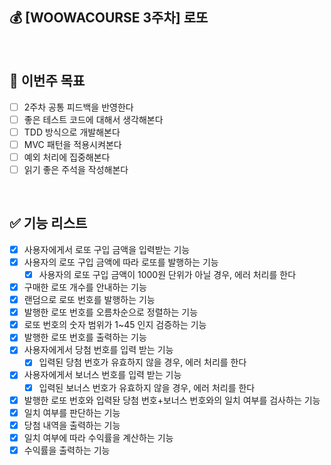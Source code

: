 ## 💰 [WOOWACOURSE 3주차] 로또

<br>

## 🌟 이번주 목표

- [ ] 2주차 공통 피드백을 반영한다
- [ ] 좋은 테스트 코드에 대해서 생각해본다
- [ ] TDD 방식으로 개발해본다
- [ ] MVC 패턴을 적용시켜본다
- [ ] 예외 처리에 집중해본다
- [ ] 읽기 좋은 주석을 작성해본다

<br>

## ✅ 기능 리스트

- [x] 사용자에게서 로또 구입 금액을 입력받는 기능
- [x] 사용자의 로또 구입 금액에 따라 로또를 발행하는 기능
	- [x] 사용자의 로또 구입 금액이 1000원 단위가 아닐 경우, 에러 처리를 한다
- [x] 구매한 로또 개수를 안내하는 기능
- [x] 랜덤으로 로또 번호를 발행하는 기능
- [x] 발행한 로또 번호를 오름차순으로 정렬하는 기능
- [x] 로또 번호의 숫자 범위가 1~45 인지 검증하는 기능
- [x] 발행한 로또 번호를 출력하는 기능
- [x] 사용자에게서 당첨 번호를 입력 받는 기능
	- [x] 입력된 당첨 번호가 유효하지 않을 경우, 에러 처리를 한다
- [x] 사용자에게서 보너스 번호를 입력 받는 기능
	- [x] 입력된 보너스 번호가 유효하지 않을 경우, 에러 처리를 한다
- [x] 발행한 로또 번호와 입력돤 당첨 번호+보너스 번호와의 일치 여부를 검사하는 기능
- [x] 일치 여부를 판단하는 기능
- [x] 당첨 내역을 출력하는 기능
- [x] 일치 여부에 따라 수익률을 계산하는 기능
- [x] 수익률을 출력하는 기능